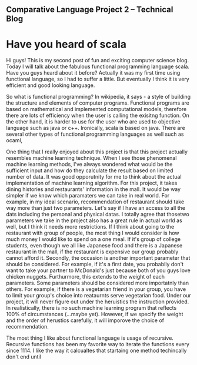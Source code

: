 ## Comparative Language Project 2 – Technical Blog
# Have you heard of scala

Hi guys! This is my second post of fun and exciting computer science blog. Today I will talk about the fabulous functional programming language scala. Have you guys heard about it before? Actually it was my first time using functional language, so I had to suffer a little. But eventually I think it is very efficient and good looking language. 

So what is functional programming? In wikipedia, it says - a style of building the structure and elements of computer programs. Functional programs are based on mathematical and implemented computational models, therefore there are lots of efficiency when the user is calling the exisitng function. On the other hand, it is harder to use for the user who are used to objective language such as java or c++. Ironically, scala is based on java. There are several other types of functional programming languages as well such as ocaml, 

One thing that I really enjoyed about this project is that this project actually resembles machine learning technique. When I see those phenomenal machine learning methods, I've always wondered what would be the sufficient input and how do they calculate the result based on limited number of data. It was good opporutnity for me to think about the actual implementation of machine learning algorithm. For this project, it takes dining histories and restaurants' information in the mall. It would be way simpler if we know which paramaters we can take in real world. For example, in my ideal scenario, recommendation of restaurant should take way more than just two parameters. Let's say if I have an access to all the dats including the personal and physical datas. I totally agree that thosetwo parameters we take in the project also has a great rule in actual world as well, but I think it needs more restrictions. If I think about going to the restaurant with group of people, the most thing I would consider is how much money I would like to spend on a one meal. If it's group of college students, even though we all like Japanese food and there is a Japanese restaurant in the mall, if the restaurant is expensive our group probably cannot afford it. Secondly, the occasion is another important parameter that should be considered. For example, if it's a first date, you probabily don't want to take your partner to McDonald's just because both of you guys love chicken nuggets. Furthurmore, this extends to the weight of each parameters. Some parameters should be considered more importatnly than others. For example, if there is a vegetarian friend in your group, you have to limit your group's choice into reataurnts serve vegetarian food. Under our project, it will never figure out under the heruistics the instruction provided. In realistically, there is no such machine learning program that reflects 100% of circumstances (...maybe yet). However, if we specify the weight and the order of herustics carefully, it will imporove the choice of recommendation.

The most thing I like about functional language is usage of recursive. Recursive functions has been my favorite way to iterate the functions every since 1114. I like the way it calcualtes that startaing one method techincally don't end until 

